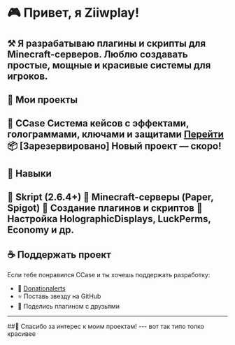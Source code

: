# 🎮 Привет, я Ziiwplay!
⚒ Я разрабатываю плагины и скрипты для Minecraft-серверов. Люблю создавать простые, мощные и красивые системы для игроков.
---
## 🚀 Мои проекты
🎁 CCase	Система кейсов с эффектами, голограммами, ключами и защитами	[Перейти](https://github.com/Ziiwplay/CCase)
📦 [Зарезервировано]	Новый проект — скоро!
---
## 🧰 Навыки
🔸 Skript (2.6.4+)
🔸 Minecraft-серверы (Paper, Spigot)
🔸 Создание плагинов и скриптов
🔸 Настройка HolographicDisplays, LuckPerms, Economy и др.
---
## ☕ Поддержать проект
Если тебе понравился CCase и ты хочешь поддержать разработку:
- 💖 [Donationalerts](https://www.donationalerts.com/r/ziiwplay)
- ⭐ Поставь звезду на GitHub
- 📣 Поделись плагином с друзьями
---
##🧡 Спасибо за интерес к моим проектам!
--- вот так типо толко красивее
